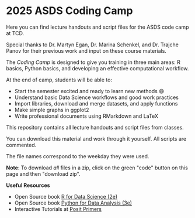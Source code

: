 # 2025 ASDS Coding Camp
Here you can find lecture handouts and script files for the ASDS code camp at TCD.

Special thanks to Dr. Martyn Egan, Dr. Marina Schenkel, and Dr. Trajche Panov for their previous work and input on these course materials.

The *Coding Camp* is designed to give you training in three main areas: R basics, Python basics, and developing an effective computational workflow.

At the end of camp, students will be able to:

- Start the semester excited and ready to learn new methods :smile:
- Understand basic Data Science workflows and good work practices
- Import libraries, download and merge datasets, and apply functions
- Make simple graphs in ggplot2
- Write professional documents using RMarkdown and LaTeX

This repository contains all lecture handouts and script files from classes.

You can download this material and work through it yourself. All scripts are commented.

The file names correspond to the weekday they were used.

**Note**: To download *all* files in a zip, click on the green "code" button on this page and then "download zip".

**Useful Resources**

-	Open Source book [R for Data Science (2e)](https://r4ds.hadley.nz)
-	Open Source book [Python for Data Analysis (3e)](https://wesmckinney.com/book)
-	Interactive Tutorials at [Posit Primers](https://posit.cloud/learn/primers) 

